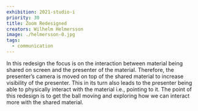 ```yaml
---
exhibition: 2021-studio-i
priority: 30
title: Zoom Redesigned
creators: Wilhelm Helmersson
image: ./helmersson-0.jpg
tags:
  - communication
---
```


In this redesign the focus is on the interaction between material being shared on screen and the presenter of the material. Therefore, the presenter’s camera is moved on top of the shared material to increase visibility of the presenter. This in its turn also leads to the presenter being able to physically interact with the material i.e., pointing to it. The point of this redesign is to get the ball moving and exploring how we can interact more with the shared material.
